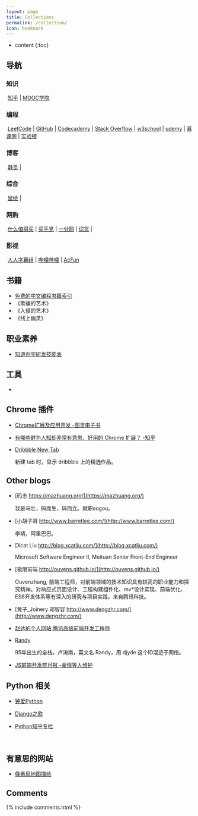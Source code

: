 ```yaml
---
layout: page
title: Collections
permalink: /collection/
icon: bookmark
---
```


* content
{:toc}




## 导航

### 知识 

​	[知乎](https://www.zhihu.com/) | [MOOC学院](http://mooc.guokr.com/) 

### 编程

​	[LeetCode](https://leetcode.com/) | [GitHub](https://github.com/) | [Codecademy](https://www.codecademy.com/zh/) | [Stack Overflow]()  | [w3school](http://www.w3school.com.cn/) | [udemy](https://www.udemy.com/) | [慕课网](http://www.imooc.com/) | [实验楼](https://www.shiyanlou.com/) 

### 博客

​	[静觅](http://cuiqingcai.com/) |

### 综合

​	[鼠绘](http://www.ishuhui.com/) | 

### 网购

​	[什么值得买](http://www.smzdm.com/) | [买手党](http://www.maishoudang.com/) | [一分网](http://www.yifen.com/) | [识货](http://www.shihuo.cn/) |

### 影视

​	[人人字幕组](http://www.zmz2017.com/) | [哔哩哔哩](http://www.bilibili.com/) | [AcFun](http://www.acfun.cn/) 







## 书籍

* [免费的中文编程书籍索引](http://siberiawolf.com/free_programming/index.html)
* 《欺骗的艺术》
* 《入侵的艺术》
* 《线上幽灵》




## 职业素养

* [知道创宇研发技能表](http://blog.knownsec.com/Knownsec_RD_Checklist/v2.2.html)


## 工具

* ​







## Chrome 插件

* [Chrome扩展及应用开发 -图灵电子书](http://www.ituring.com.cn/minibook/950)

* [有哪些鲜为人知却非常有意思、好用的 Chrome 扩展？ -知乎](https://www.zhihu.com/question/23228162#answer-28057391)
* [Dribbble New Tab](https://chrome.google.com/webstore/detail/dribbble-new-tab/hmhjbefkpednjogghoibpejdmemkinbn)

    新建 tab 时，显示 dribbble 上的精选作品。

## Other blogs

* [码志 https://mazhuang.org/](https://mazhuang.org/)

    我是马壮，码而生，码而立。就职sogou。

* [小胡子哥 http://www.barretlee.com/](http://www.barretlee.com/)

    李靖，阿里巴巴。

* [Xcat Liu http://blog.xcatliu.com/](http://blog.xcatliu.com/)

    Microsoft Software Engineer II, Meituan Senior Front-End Engineer

* [极限前端 http://ouvens.github.io/](http://ouvens.github.io/)

    Ouvenzhang, 前端工程师，对前端领域的技术知识具有较高的职业能力和探究精神。对响应式页面设计、工程构建组件化、mv*设计实现、前端优化、ES6开发体系等有深入的研究与项目实践。来自腾讯科技。

* [凳子_Joinery 邓智容  http://www.dengzhr.com/](http://www.dengzhr.com/)

* [赵达的个人网站 腾讯高级前端开发工程师](http://zhaoda.net/)

* [Randy](http://djyde.github.io/)

    95年出生的全栈。卢涛南，英文名 Randy，用 djyde 这个ID混迹于网络。

* [JS前端开发群月报 -豪情等人维护](http://www.kancloud.cn/jsfront/month/82796)

## Python 相关

* [钟爱Python](http://www.jianshu.com/notebooks/255245/latest)

* [Django之歌](http://www.jianshu.com/notebooks/293635/latest)

* [Python知乎专栏](https://zhuanlan.zhihu.com/xh-coding)

  ​

## 有意思的网站

* [像素风地图描绘](https://pixelmap.amcharts.com/)

## Comments

{% include comments.html %}

